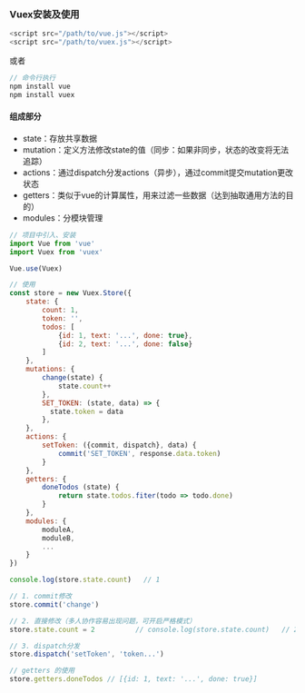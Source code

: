 ### Vuex安装及使用

```javascript
<script src="/path/to/vue.js"></script>
<script src="/path/to/vuex.js"></script>
```

或者

```javascript
// 命令行执行
npm install vue 
npm install vuex
```

#### 组成部分

* state：存放共享数据
* mutation：定义方法修改state的值（同步：如果非同步，状态的改变将无法追踪）
* actions：通过dispatch分发actions（异步），通过commit提交mutation更改状态
* getters：类似于vue的计算属性，用来过滤一些数据（达到抽取通用方法的目的）
* modules：分模块管理

```javascript
// 项目中引入、安装
import Vue from 'vue'
import Vuex from 'vuex'

Vue.use(Vuex)

// 使用
const store = new Vuex.Store({
    state: {
        count: 1,
        token: '',
        todos: [
            {id: 1, text: '...', done: true},
            {id: 2, text: '...', done: false}
        ]
    },
    mutations: {
        change(state) {
            state.count++
        },
        SET_TOKEN: (state, data) => {
          state.token = data
        },
    },
    actions: {
        setToken: ({commit, dispatch}, data) {
            commit('SET_TOKEN', response.data.token)
        }
    },
    getters: {
        doneTodos (state) {
            return state.todos.fiter(todo => todo.done)
        }
    },
    modules: {
        moduleA,
        moduleB,
        ...
    }
})

console.log(store.state.count)   // 1

// 1. commit修改
store.commit('change')

// 2. 直接修改（多人协作容易出现问题，可开启严格模式）
store.state.count = 2          // console.log(store.state.count)   // 2

// 3. dispatch分发
store.dispatch('setToken', 'token...')

// getters 的使用
store.getters.doneTodos // [{id: 1, text: '...', done: true}]
```



